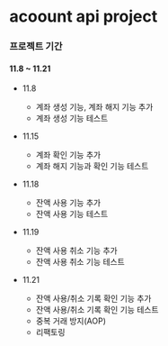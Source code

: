 # acoount api project

### 프로젝트 기간
#### 11.8 ~ 11.21

- 11.8
  - 계좌 생성 기능, 계좌 해지 기능 추가
  - 계좌 생성 기능 테스트
  
- 11.15 
  - 계좌 확인 기능 추가
  - 계좌 해지 기능과 확인 기능 테스트
  
- 11.18 
  - 잔액 사용 기능 추가 
  - 잔액 사용 기능 테스트
  
- 11.19 
  - 잔액 사용 취소 기능 추가 
  - 잔액 사용 취소 기능 테스트
  
- 11.21 
  - 잔액 사용/취소 기록 확인 기능 추가 
  - 잔액 사용/취소 기록 확인 기능 테스트 
  - 중복 거래 방지(AOP) 
  - 리팩토링

